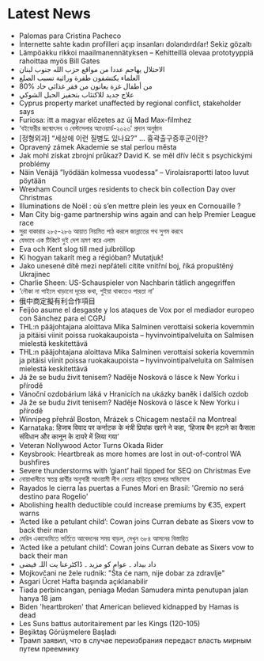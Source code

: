 # Latest News
-  Palomas para Cristina Pacheco
-  İnternette sahte kadın profilleri açıp insanları dolandırdılar! Sekiz gözaltı
-  Lämpöakku rikkoi maailmanennätyksen – Kehitteillä olevaa prototyyppiä rahoittaa myös Bill Gates
-  الاحتلال يهاجم عددا من مواقع حزب الله جنوب لبنان
-  العلماء يكتشفون طفرة وراثية تسبب الصلع
-  80% من أطفال غزة يعانون من فقر غذائي حاد
-  علاج جديد للاكتئاب بتحفيز الحبل الشوكي
-  Cyprus property market unaffected by regional conflict, stakeholder says
-  Furiosa: itt a magyar előzetes az új Mad Max-filmhez
-  ‘বইফেরীর জন্মোৎসব ও বেস্টসেলার অ্যাওয়ার্ড-২০২৩’ প্রদান অনুষ্ঠান
-  [정형외과] “세상에 이런 질병도 있나요?” ... 흉곽출구증후군이란?
-  Opravený zámek Akademie se stal perlou města
-  Jak mohl získat zbrojní průkaz? David K. se měl dřív léčit s psychickými problémy
-  Näin Venäjä ”lyödään kolmessa vuodessa” – Virolaisraportti latoo luvut pöytään
-  Wrexham Council urges residents to check bin collection Day over Christmas
-  Illuminations de Noël : où s’en mettre plein les yeux en Cornouaille ?
-  Man City big-game partnership wins again and can help Premier League race
-  সুরা বাকারার ২৮৫-২৮৬ আয়াত নিয়মিত পাঠ করলে জান্নাতের পথ সুগম করবে
-  যেভাবে এক টিকিটে দুই দেশ ভ্রমণ করে এলাম
-  Eva och Kent slog till med julbröllop
-  Ki hogyan takarít meg a régióban? Mutatjuk!
-  Jako unesené dítě mezi nepřáteli cítíte vnitřní boj, říká propuštěný Ukrajinec
-  Charlie Sheen: US-Schauspieler von Nachbarin tätlich angegriffen
-  ‘নৌকা না পাইলে খাড়ানো দূরের কথা, শুইয়া থাকতেও পারতা না’
-  俄中商定擬有利合作項目
-  Feijóo asume el desgaste y los ataques de Vox por el mediador europeo con Sánchez para el CGPJ
-  THL:n pääjohtajana aloittava Mika Salminen verottaisi sokeria kovemmin ja pitäisi viinit poissa ruokakaupoista – hyvinvointipalveluita on Salmisen mielestä keskitettävä
-  THL:n pääjohtajana aloittava Mika Salminen verottaisi sokeria kovemmin ja pitäisi viinit poissa ruokakaupoista – hyvinvointipalveluita on Salmisen mielestä keskitettävä
-  Já že se budu živit tenisem? Naděje Nosková o lásce k New Yorku i přírodě
-  Vánoční ozdobárium láká v Hranicích na ukázky baněk i dalších ozdob
-  Já že se budu živit tenisem? Naděje Nosková o lásce k New Yorku i přírodě
-  Winnipeg přehrál Boston, Mrázek s Chicagem nestačil na Montreal
-  Karnataka: हिजाब विवाद पर कर्नाटक के मंत्री प्रियांक खरगे ने कहा, ‘हिजाब बैन हटाने का फैसला संविधान और कानून के दायरे में लिया गया’
-  Veteran Nollywood Actor Turns Okada Rider
-  Keysbrook: Heartbreak as more homes are lost in out-of-control WA bushfires
-  Severe thunderstorms with ‘giant’ hail tipped for SEQ on Christmas Eve
-  নোয়াখালীতে স্বতন্ত্র প্রার্থীর অনুসারী আওয়ামী লীগ নেতার বাড়িতে হামলার অভিযোগ
-  Rayados le cierra las puertas a Funes Mori en Brasil: 'Gremio no será destino para Rogelio'
-  Abolishing health deductible could increase premiums by €35, expert warns
-  ‘Acted like a petulant child’: Cowan joins Curran debate as Sixers vow to back their man
-  মেরিন একাডেমিতে ভর্তিতে আবেদনের সময় বাড়ল, দেখুন ৬৮৪ আসনের বিস্তারিত
-  ‘Acted like a petulant child’: Cowan joins Curran debate as Sixers vow to back their man
-  داد بیداد ۔ عوام کو مزید ۔ ڈاکٹرعنا یت اللہ فیضی
-  Mojkovčani ne žele rudnik: "Šta će nam, nije dobar za zdravlje"
-  Asgari Ücret Hafta başında açıklanabilir
-  Tiada perbincangan, peniaga Medan Samudera minta penutupan jalan hanya 18 jam
-  Biden 'heartbroken' that American believed kidnapped by Hamas is dead
-  Les Suns battus autoritairement par les Kings (120-105)
-  Beşiktaş Görüşmelere Başladı
-  Трамп заявил, что в случае переизбрания передаст власть мирным путем преемнику
